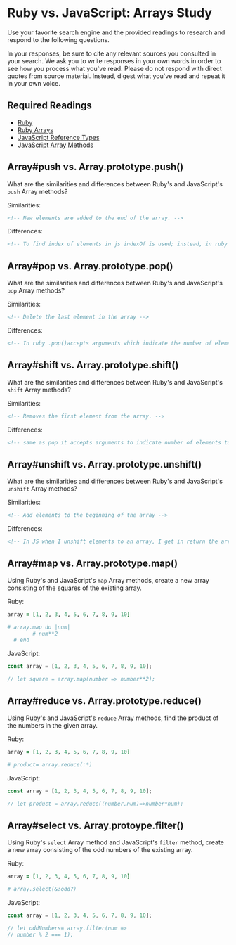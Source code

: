 # Ruby vs. JavaScript: Arrays Study

Use your favorite search engine and the provided readings to research and
respond to the following questions.

In your responses, be sure to cite any relevant sources you consulted in your
search. We ask you to write responses in your own words in order to see how you
process what you've read. Please do not respond with direct quotes from source
material. Instead, digest what you've read and repeat it in your own voice.

## Required Readings

-   [Ruby](https://github.com/ga-wdi-boston/ruby)
-   [Ruby Arrays](https://github.com/ga-wdi-boston/ruby-arrays)
-   [JavaScript Reference Types](https://github.com/ga-wdi-boston/js-reference-types)
-   [JavaScript Array Methods](https://github.com/ga-wdi-boston/js-array-methods)

## Array#push vs. Array.prototype.push()

What are the similarities and differences between Ruby's and JavaScript's `push`
Array methods?

Similarities:

```md
<!-- New elements are added to the end of the array. -->
```

Differences:

```md
<!-- To find index of elements in js indexOf is used; instead, in ruby index. -->
```

## Array#pop vs. Array.prototype.pop()

What are the similarities and differences between Ruby's and JavaScript's `pop`
Array methods?

Similarities:

```md
<!-- Delete the last element in the array -->
```

Differences:

```md
<!-- In ruby .pop()accepts arguments which indicate the number of elements I want to delete from the array.Deletion will always start from last element of the array.-->
```

## Array#shift vs. Array.prototype.shift()

What are the similarities and differences between Ruby's and JavaScript's
`shift` Array methods?

Similarities:

```md
<!-- Removes the first element from the array. -->
```

Differences:

```md
<!-- same as pop it accepts arguments to indicate number of elements to remove. -->
```

## Array#unshift vs. Array.prototype.unshift()

What are the similarities and differences between Ruby's and JavaScript's
`unshift` Array methods?

Similarities:

```md
<!-- Add elements to the beginning of the array -->
```

Differences:

```md
<!-- In JS when I unshift elements to an array, I get in return the array with all the elements in JS we do not get the complete array, just the number. -->
```

## Array#map vs. Array.prototype.map()

Using Ruby's and JavaScript's `map` Array methods, create a new array consisting
of the squares of the existing array.

Ruby:

```ruby
array = [1, 2, 3, 4, 5, 6, 7, 8, 9, 10]

# array.map do |num|
        # num**2
  # end
```

JavaScript:

```javascript
const array = [1, 2, 3, 4, 5, 6, 7, 8, 9, 10];

// let square = array.map(number => number**2);
```

## Array#reduce vs. Array.prototype.reduce()

Using Ruby's and JavaScript's `reduce` Array methods, find the product of the
numbers in the given array.

Ruby:

```ruby
array = [1, 2, 3, 4, 5, 6, 7, 8, 9, 10]

# product= array.reduce(:*)
```

JavaScript:

```javascript
const array = [1, 2, 3, 4, 5, 6, 7, 8, 9, 10];

// let product = array.reduce((number,num)=>number*num);
```

## Array#select vs. Array.protoype.filter()

Using Ruby's `select` Array method and JavaScript's `filter` method, create a
new array consisting of the odd numbers of the existing array.

Ruby:

```ruby
array = [1, 2, 3, 4, 5, 6, 7, 8, 9, 10]

# array.select(&:odd?)
```

JavaScript:

```javascript
const array = [1, 2, 3, 4, 5, 6, 7, 8, 9, 10];

// let oddNumbers= array.filter(num =>
// number % 2 === 1);
```
